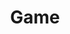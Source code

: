 ---
title: Game
template: page-class.dust
nav_sort: 4
nav_groups: primary
docs_class: Game
related_methods:
 - Game
---